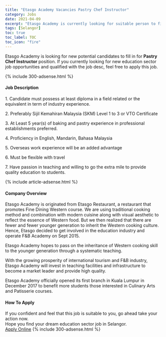 ```yaml
---
title: "Etasgo Academy Vacancies Pastry Chef Instructor" 
category: Jobs 
date: 2021-04-09 
excerpt: "Etasgo Academy is currently looking for suitable person to fill in the Pastry Chef Instructor which positioned at Selangor" 
tags: [Selangor] 
toc: true 
toc_label: TOC 
toc_icon: "fire" 
--- 
```


<p>Etasgo Academy is looking for new potential candidates to fill in for <b>Pastry Chef Instructor</b> position. If you currently looking for new education sector job opportunities and qualified with the job desc, feel free to apply this job.
</p>{% include 300-adsense.html %} 
<div><div><h4>Job Description</h4></div><div><div><span><div><p>1. Candidate must possess at least diploma in a field related or the equivalent in term of industry experience.</p><p>2. Preferably Sijil Kemahiran Malaysia (SKM) Level 1 to 3 or VTO Certificate</p><p>3. At Least 5 year(s) of baking and pastry experience in professional establishments preferred.</p><p>4. Proficiency in English, Mandarin, Bahasa Malaysia</p><p>5. Overseas work experience will be an added advantage</p><p>6. Must be flexible with travel</p><p>7. Have passion in teaching and willing to go the extra mile to provide quality education to students.</p></div></span></div></div></div> 
{% include article-adsense.html %} 
<div><div><h4>Company Overview</h4></div><div><div><span><div><div>Etasgo Academy is originated from Etasgo Restaurant, a restaurant that promotes Fine Dining Western course. We are using traditional cooking method and combination with modern cuisine along with visual aesthetic to reflect the essence of Western food. But we then realized that there are fewer and fewer younger generation to inherit the Western cooking culture. Hence, Etasgo decided to get involved in the education industry and operate F&amp;B Academy on Sept 2015.

Etasgo Academy hopes to pass on the inheritance of Western cooking skill to the younger generation through a systematic teaching.


With the growing prosperity of international tourism and F&amp;B industry, Etasgo Academy will invest in teaching facilities and infrastructure to become a market leader and provide high quality.


Etasgo Academy officially opened its first branch in Kuala Lumpur in December 2017 to benefit more students those interested in Culinary Arts and Patisserie courses.</div></div></span></div></div></div> 
#### How To Apply 
If you confident and feel that this job is suitable to you, go ahead take your action now. <br/> 
Hope you find your dream education sector job in Selangor. <br/> 
<a href="https://www.jobstreet.com.my/en/job/pastry-chef-instructor-4504110?jobId=jobstreet-my-job-4504110" class="btn btn--info" target="_blank" rel="nofollow noopenner">Apply Online</a> 
{% include 300-adsense.html %} 